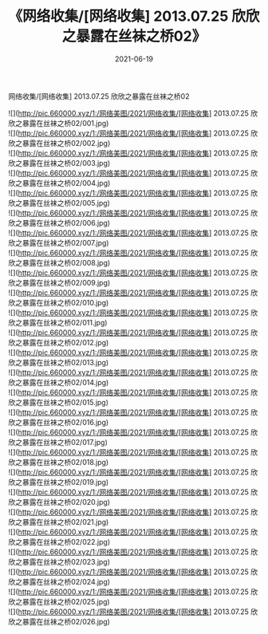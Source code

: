 ﻿---
layout: post
title:  《网络收集/[网络收集] 2013.07.25 欣欣之暴露在丝袜之桥02》
date:   2021-06-19
img: http://pic.660000.xyz/1:/网络美图/2021/网络收集/[网络收集] 2013.07.25 欣欣之暴露在丝袜之桥02/000.jpg
categories: [美女, 清纯, 唯美]
---

网络收集/[网络收集] 2013.07.25 欣欣之暴露在丝袜之桥02

 ![](http://pic.660000.xyz/1:/网络美图/2021/网络收集/[网络收集] 2013.07.25 欣欣之暴露在丝袜之桥02/001.jpg) <br>![](http://pic.660000.xyz/1:/网络美图/2021/网络收集/[网络收集] 2013.07.25 欣欣之暴露在丝袜之桥02/002.jpg) <br>![](http://pic.660000.xyz/1:/网络美图/2021/网络收集/[网络收集] 2013.07.25 欣欣之暴露在丝袜之桥02/003.jpg) <br>![](http://pic.660000.xyz/1:/网络美图/2021/网络收集/[网络收集] 2013.07.25 欣欣之暴露在丝袜之桥02/004.jpg) <br>![](http://pic.660000.xyz/1:/网络美图/2021/网络收集/[网络收集] 2013.07.25 欣欣之暴露在丝袜之桥02/005.jpg) <br>![](http://pic.660000.xyz/1:/网络美图/2021/网络收集/[网络收集] 2013.07.25 欣欣之暴露在丝袜之桥02/006.jpg) <br>![](http://pic.660000.xyz/1:/网络美图/2021/网络收集/[网络收集] 2013.07.25 欣欣之暴露在丝袜之桥02/007.jpg) <br>![](http://pic.660000.xyz/1:/网络美图/2021/网络收集/[网络收集] 2013.07.25 欣欣之暴露在丝袜之桥02/008.jpg) <br>![](http://pic.660000.xyz/1:/网络美图/2021/网络收集/[网络收集] 2013.07.25 欣欣之暴露在丝袜之桥02/009.jpg) <br>![](http://pic.660000.xyz/1:/网络美图/2021/网络收集/[网络收集] 2013.07.25 欣欣之暴露在丝袜之桥02/010.jpg) <br>![](http://pic.660000.xyz/1:/网络美图/2021/网络收集/[网络收集] 2013.07.25 欣欣之暴露在丝袜之桥02/011.jpg) <br>![](http://pic.660000.xyz/1:/网络美图/2021/网络收集/[网络收集] 2013.07.25 欣欣之暴露在丝袜之桥02/012.jpg) <br>![](http://pic.660000.xyz/1:/网络美图/2021/网络收集/[网络收集] 2013.07.25 欣欣之暴露在丝袜之桥02/013.jpg) <br>![](http://pic.660000.xyz/1:/网络美图/2021/网络收集/[网络收集] 2013.07.25 欣欣之暴露在丝袜之桥02/014.jpg) <br>![](http://pic.660000.xyz/1:/网络美图/2021/网络收集/[网络收集] 2013.07.25 欣欣之暴露在丝袜之桥02/015.jpg) <br>![](http://pic.660000.xyz/1:/网络美图/2021/网络收集/[网络收集] 2013.07.25 欣欣之暴露在丝袜之桥02/016.jpg) <br>![](http://pic.660000.xyz/1:/网络美图/2021/网络收集/[网络收集] 2013.07.25 欣欣之暴露在丝袜之桥02/017.jpg) <br>![](http://pic.660000.xyz/1:/网络美图/2021/网络收集/[网络收集] 2013.07.25 欣欣之暴露在丝袜之桥02/018.jpg) <br>![](http://pic.660000.xyz/1:/网络美图/2021/网络收集/[网络收集] 2013.07.25 欣欣之暴露在丝袜之桥02/019.jpg) <br>![](http://pic.660000.xyz/1:/网络美图/2021/网络收集/[网络收集] 2013.07.25 欣欣之暴露在丝袜之桥02/020.jpg) <br>![](http://pic.660000.xyz/1:/网络美图/2021/网络收集/[网络收集] 2013.07.25 欣欣之暴露在丝袜之桥02/021.jpg) <br>![](http://pic.660000.xyz/1:/网络美图/2021/网络收集/[网络收集] 2013.07.25 欣欣之暴露在丝袜之桥02/022.jpg) <br>![](http://pic.660000.xyz/1:/网络美图/2021/网络收集/[网络收集] 2013.07.25 欣欣之暴露在丝袜之桥02/023.jpg) <br>![](http://pic.660000.xyz/1:/网络美图/2021/网络收集/[网络收集] 2013.07.25 欣欣之暴露在丝袜之桥02/024.jpg) <br>![](http://pic.660000.xyz/1:/网络美图/2021/网络收集/[网络收集] 2013.07.25 欣欣之暴露在丝袜之桥02/025.jpg) <br>![](http://pic.660000.xyz/1:/网络美图/2021/网络收集/[网络收集] 2013.07.25 欣欣之暴露在丝袜之桥02/026.jpg) <br>